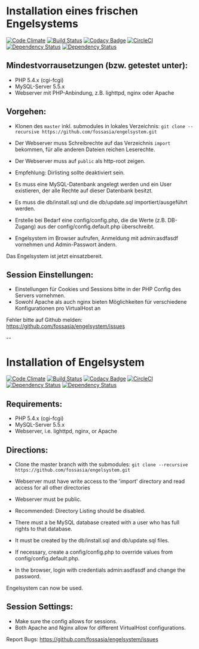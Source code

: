 # Installation eines frischen Engelsystems
[![Code Climate](https://codeclimate.com/github/fossasia/engelsystem/badges/gpa.svg)](https://codeclimate.com/github/fossasia/engelsystem)
[![Build Status](https://travis-ci.org/fossasia/engelsystem.svg?branch=documentation)](https://travis-ci.org/fossasia/engelsystem)
[![Codacy Badge](https://api.codacy.com/project/badge/Grade/d56c5bb224f24946965770230e7253c2)](https://www.codacy.com/app/dishant-khanna1807/engelsystem_2?utm_source=github.com&amp;utm_medium=referral&amp;utm_content=fossasia/engelsystem&amp;utm_campaign=Badge_Grade)
[![CircleCI](https://circleci.com/gh/fossasia/engelsystem/tree/development.svg?style=svg)](https://circleci.com/gh/fossasia/engelsystem/tree/development)
[![Dependency Status](https://www.versioneye.com/user/projects/577c9495b50608003eee0161/badge.svg?style=flat-square)](https://www.versioneye.com/user/projects/577c9495b50608003eee0161)
[![Dependency Status](https://gemnasium.com/badges/github.com/fossasia/engelsystem.svg)](https://gemnasium.com/github.com/fossasia/engelsystem)
## Mindestvorrausetzungen (bzw. getestet unter):
 * PHP 5.4.x (cgi-fcgi)
 * MySQL-Server 5.5.x
 * Webserver mit PHP-Anbindung, z.B. lighttpd, nginx oder Apache

## Vorgehen:
 * Klonen des `master` inkl. submodules in lokales Verzeichnis: `git clone --recursive https://github.com/fossasia/engelsystem.git`
 * Der Webserver muss Schreibrechte auf das Verzeichnis `import` bekommen, für alle anderen Dateien reichen Leserechte.
 * Der Webserver muss auf `public` als http-root zeigen.

 * Empfehlung: Dirlisting sollte deaktiviert sein.
 * Es muss eine MySQL-Datenbank angelegt werden und ein User existieren, der alle Rechte auf dieser Datenbank besitzt.
 * Es muss die db/install.sql und die db/update.sql importiert/ausgeführt werden.
 * Erstelle bei Bedarf eine config/config.php, die die Werte (z.B. DB-Zugang) aus der config/config.default.php überschreibt.
 * Engelsystem im Browser aufrufen, Anmeldung mit admin:asdfasdf vornehmen und Admin-Passwort ändern.

Das Engelsystem ist jetzt einsatzbereit.

## Session Einstellungen:
 * Einstellungen für Cookies und Sessions bitte in der PHP Config des Servers vornehmen.
 * Sowohl Apache als auch nginx bieten Möglichkeiten für verschiedene Konfigurationen pro VirtualHost an

Fehler bitte auf Github melden: https://github.com/fossasia/engelsystem/issues

--

# Installation of Engelsystem
[![Code Climate](https://codeclimate.com/github/fossasia/engelsystem/badges/gpa.svg)](https://codeclimate.com/github/fossasia/engelsystem)
[![Build Status](https://travis-ci.org/fossasia/engelsystem.svg?branch=documentation)](https://travis-ci.org/fossasia/engelsystem)
[![Codacy Badge](https://api.codacy.com/project/badge/Grade/d56c5bb224f24946965770230e7253c2)](https://www.codacy.com/app/dishant-khanna1807/engelsystem_2?utm_source=github.com&amp;utm_medium=referral&amp;utm_content=fossasia/engelsystem&amp;utm_campaign=Badge_Grade)
[![CircleCI](https://circleci.com/gh/fossasia/engelsystem/tree/development.svg?style=svg)](https://circleci.com/gh/fossasia/engelsystem/tree/development)
[![Dependency Status](https://www.versioneye.com/user/projects/577c9495b50608003eee0161/badge.svg?style=flat-square)](https://www.versioneye.com/user/projects/577c9495b50608003eee0161)
[![Dependency Status](https://gemnasium.com/badges/github.com/fossasia/engelsystem.svg)](https://gemnasium.com/github.com/fossasia/engelsystem)
## Requirements:
 * PHP 5.4.x (cgi-fcgi)
 * MySQL-Server 5.5.x
 * Webserver, i.e. lighttpd, nginx, or Apache

## Directions:
 * Clone the master branch with the submodules: `git clone --recursive https://github.com/fossasia/engelsystem.git`
 * Webserver must have write access to the 'import' directory and read access for all other directories
 * Webserver must be public.

 * Recommended: Directory Listing should be disabled.
 * There must a be MySQL database created with a user who has full rights to that database.
 * It must be created by the db/install.sql and db/update.sql files.
 * If necessary, create a config/config.php to override values from config/config.default.php.
 * In the browser, login with credentials admin:asdfasdf and change the password.

Engelsystem can now be used.

## Session Settings:
 * Make sure the config allows for sessions.
 * Both Apache and Nginx allow for different VirtualHost configurations.

Report Bugs: https://github.com/fossasia/engelsystem/issues
